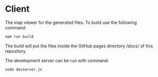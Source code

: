# Client
The map viewer for the generated files. To build use the following command:

```bash
npm run build
```
The build will put the files inside the GitHub pages directory /docs/ of this repository.

The development server can be run with command:
```bash
node devserver.js
```
